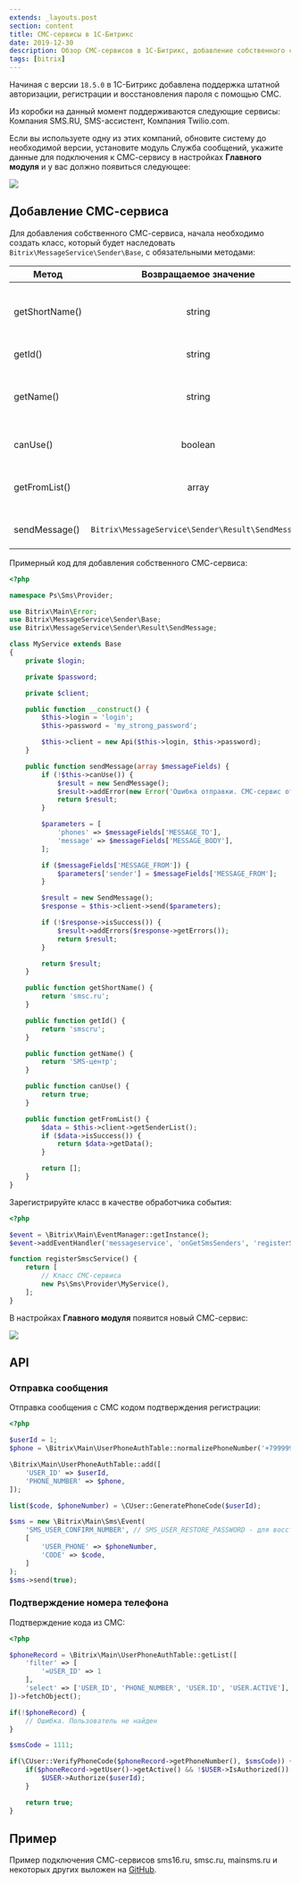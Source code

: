 ```yaml
---
extends: _layouts.post
section: content
title: СМС-сервисы в 1С-Битрикс
date: 2019-12-30
description: Обзор СМС-сервисов в 1С-Битрикс, добавление собственного сервиса
tags: [bitrix]
---
```


Начиная с версии `18.5.0` в 1С-Битрикс добавлена поддержка штатной авторизации, регистрации и восстановления пароля с помощью СМС.

Из коробки на данный момент поддерживаются следующие сервисы: Компания SMS.RU, SMS-ассистент, Компания Twilio.com.

Если вы используете одну из этих компаний, обновите систему до необходимой версии,
установите модуль Служба сообщений, укажите данные для подключения к СМС-сервису в настройках **Главного модуля** и у вас должно появиться следующее:

![](/assets/images/posts/bitrix-sms/1.png)

## Добавление СМС-сервиса

Для добавления собственного СМС-сервиса, начала необходимо создать класс, который будет наследовать
`Bitrix\MessageService\Sender\Base`, с обязательными методами:

| Метод | Возвращаемое значение | Описание |
|----------|:-------------:|------|
| getShortName() | string | Сокращённое наименование сервиса (например, домен) |
| getId() | string | Символьный код сервиса |
| getName() | string | Полное наименование сервиса (будет выводиться во всех списках) |
| canUse() | boolean | Если `false` – сервис не будет выводиться |
| getFromList() | array | Список подтверждённых имён отправителя |
| sendMessage() | `Bitrix\MessageService\Sender\Result\SendMessage` | Реализация отправки сообщения |

Примерный код для добавления собственного СМС-сервиса:

```php
<?php

namespace Ps\Sms\Provider;

use Bitrix\Main\Error;
use Bitrix\MessageService\Sender\Base;
use Bitrix\MessageService\Sender\Result\SendMessage;

class MyService extends Base
{
    private $login;

    private $password;

    private $client;

    public function __construct() {
        $this->login = 'login';
        $this->password = 'my_strong_password';

        $this->client = new Api($this->login, $this->password);
    }

    public function sendMessage(array $messageFields) {
        if (!$this->canUse()) {
            $result = new SendMessage();
            $result->addError(new Error('Ошибка отправки. СМС-сервис отключён'));
            return $result;
        }

        $parameters = [
            'phones' => $messageFields['MESSAGE_TO'],
            'message' => $messageFields['MESSAGE_BODY'],
        ];

        if ($messageFields['MESSAGE_FROM']) {
            $parameters['sender'] = $messageFields['MESSAGE_FROM'];
        }

        $result = new SendMessage();
        $response = $this->client->send($parameters);

        if (!$response->isSuccess()) {
            $result->addErrors($response->getErrors());
            return $result;
        }

        return $result;
    }

    public function getShortName() {
        return 'smsc.ru';
    }

    public function getId() {
        return 'smscru';
    }

    public function getName() {
        return 'SMS-центр';
    }

    public function canUse() {
        return true;
    }

    public function getFromList() {
        $data = $this->client->getSenderList();
        if ($data->isSuccess()) {
            return $data->getData();
        }

        return [];
    }
}
```

Зарегистрируйте класс в качестве обработчика события:

```php
<?php

$event = \Bitrix\Main\EventManager::getInstance();
$event->addEventHandler('messageservice', 'onGetSmsSenders', 'registerSmscService');

function registerSmscService() {
    return [
        // Класс СМС-сервиса
        new Ps\Sms\Provider\MyService(),
    ];
}
```

В настройках **Главного модуля** появится новый СМС-сервис:

![](/assets/images/posts/bitrix-sms/2.png)

## API

### Отправка сообщения

Отправка сообщения с СМС кодом подтверждения регистрации:

```php
<?php

$userId = 1;
$phone = \Bitrix\Main\UserPhoneAuthTable::normalizePhoneNumber('+79999999999');

\Bitrix\Main\UserPhoneAuthTable::add([
    'USER_ID' => $userId,
    'PHONE_NUMBER' => $phone,
]);

list($code, $phoneNumber) = \CUser::GeneratePhoneCode($userId);

$sms = new \Bitrix\Main\Sms\Event(
    'SMS_USER_CONFIRM_NUMBER', // SMS_USER_RESTORE_PASSWORD - для восстановления
    [
        'USER_PHONE' => $phoneNumber,
        'CODE' => $code,
    ]
);
$sms->send(true);
```

### Подтверждение номера телефона

Подтверждение кода из СМС:

```php
<?php

$phoneRecord = \Bitrix\Main\UserPhoneAuthTable::getList([
    'filter' => [
        '=USER_ID' => 1
    ],
    'select' => ['USER_ID', 'PHONE_NUMBER', 'USER.ID', 'USER.ACTIVE'],
])->fetchObject();

if(!$phoneRecord) {
    // Ошибка. Пользователь не найден
}

$smsCode = 1111;

if(\CUser::VerifyPhoneCode($phoneRecord->getPhoneNumber(), $smsCode)) {
    if($phoneRecord->getUser()->getActive() && !$USER->IsAuthorized()) {
        $USER->Authorize($userId);
    }

    return true;
}
```

## Пример

Пример подключения СМС-сервисов sms16.ru, smsc.ru, mainsms.ru и некоторых других выложен на [GitHub](https://github.com/qq-agency/ps.sms).